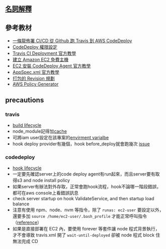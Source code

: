 ## [名詞解釋](https://mp.weixin.qq.com/s/BwPufhsHDnnw7D50tuFk_g)

## 參考教材

- [一條龍佈署 CI/CD 從 Github 跑 Travis 到 AWS CodeDeploy](https://shazi.info/%E4%B8%80%E6%A2%9D%E9%BE%8D%E4%BD%88%E7%BD%B2-ci-%E5%BE%9E-github-%E8%B7%91-travis-%E5%88%B0-aws-codedeploy-%E4%BB%8B%E7%B4%B9%E5%8F%8A%E6%8E%88%E6%AC%8A-travis-%E5%88%B0-github/)
- [CodeDeploy 權限設定](https://blog.gslin.org/archives/2017/02/04/7117/codedeploy-%E7%9A%84%E6%AC%8A%E9%99%90%E8%A8%AD%E5%AE%9A/)
- [Travis CI Deployment 官方教學](https://docs.travis-ci.com/user/deployment/)
- [建立 Amazon EC2 免費主機](http://diary.taskinghouse.com/posts/309383-setup-free-amazon-ec2-instance)
- [EC2 安裝 CodeDeploy Agent 官方教學](http://docs.aws.amazon.com/codedeploy/latest/userguide/codedeploy-agent-operations-install-linux.html)
- [AppSpec.xml 官方教學](http://docs.aws.amazon.com/codedeploy/latest/userguide/reference-appspec-file.html)
- [打包的 Revision 規劃](http://docs.aws.amazon.com/codedeploy/latest/userguide/application-revisions-plan.html)
- [AWS Policy Generator](https://awspolicygen.s3.amazonaws.com/policygen.html)

## precautions

### travis
* [build lifecycle](https://docs.travis-ci.com/user/customizing-the-build/)
* node_module記得加[cache](https://blog.travis-ci.com/2013-12-05-speed-up-your-builds-cache-your-dependencies)
* 可將iam user設定在該專案的[envirment varialbe](https://docs.travis-ci.com/user/environment-variables/)
* hook deploy provider有幾個，hook before_deploy就會跑幾次 [issue](https://github.com/travis-ci/travis-ci/issues/2570)

### codedeploy
* [hook lifecycle](http://docs.aws.amazon.com/autoscaling/latest/userguide/lifecycle-hooks.html)
* 一定要先確認server上的code deploy agent有run起來，而且server要有取得s3 and node install policy
* 如果server有辦法對外存取，正常會跑hook流程，hook不論哪一階段錯誤，都可在aws console上看錯誤訊息
* check server startup on hook ValidateService, and then startup load balance
* 注意有使用 npm、node、nvm 等指令，除了 `runas: ec2-user` 要設定以外，還要多加 `source /home/ec2-user/.bash_profile` 才能正常呼叫指令（[reference](https://stackoverflow.com/questions/34032751/npm-issue-deploying-a-nodejs-instance-using-aws-codedeploy)）
* 如果是直接部署在 EC2 內，要使用 forever 等套件讓 node 程式背景執行，才不會導致 travis.xml 開了 `wait-until-deployed` 卻被 node 程式 block 住無法完成 CD
